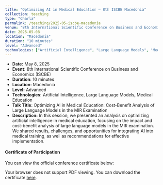 ```yaml
---
title: "Optimizing AI in Medical Education – 8th ISCBE Macedonia"
collection: teaching
type: "Charla"
permalink: /teaching/2025-05-iscbe-macedonia
venue: "8th International Scientific Conference on Business and Economics (ISCBE)"
date: 2025-05-08
location: "Macedonia"
duration: "10 minutes"
level: "Advanced"
technologies: ["Artificial Intelligence", "Large Language Models", "Medical Education"]
---
```


- **Date:** May 8, 2025  
- **Event:** 8th International Scientific Conference on Business and Economics (ISCBE)  
- **Duration:** 10 minutes  
- **Location:** Macedonia  
- **Level:** Advanced  
- **Technologies:** Artificial Intelligence, Large Language Models, Medical Education  
- **Talk Title:** Optimizing AI in Medical Education: Cost-Benefit Analysis of Large Language Models in the MIR Examination  
- **Description:** In this session, we presented an analysis on optimizing artificial intelligence in medical education, focusing on the impact and cost-benefit analysis of large language models in the MIR examination. We shared results, challenges, and opportunities for integrating AI into medical training, as well as recommendations for effective implementation.

#### Certificate of Participation

You can view the official conference certificate below:

<object data="/files/31 Certificates Carlos Luengo Vera (8th ISCBE) (1).pdf" type="application/pdf" width="100%" height="600px">
  <p>Your browser does not support PDF viewing. You can download the certificate <a href="/files/31 Certificates Carlos Luengo Vera (8th ISCBE) (1).pdf">here</a>.</p>
</object>
